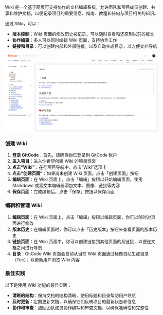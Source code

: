 
Wiki 是一个基于网页可支持协作的文档编辑系统，允许团队和项目成员创建、共享和维护文档，以便记录项目的重要信息、指南、教程和任何与项目相关的知识。

通过 Wiki，可以：

- **版本控制**：Wiki 页面的修改历史被记录，可以随时查看和还原到以前的版本
- **协作编辑**：多人可以同时编辑 Wiki 页面，支持协作工作
- **链接和目录**：可以创建内部和外部链接，以及自动生成目录，以方便文档导航

![Wiki](../images/wiki.png)

### 创建 Wiki

1. **登录 GitCode**：首先，请确保你已登录到 GitCode 帐户
2. **进入项目**：进入你希望创建 Wiki 的项目页面
3. **点击“Wiki”**：在存项目导航中，点击“Wiki”选项卡
4. **点击“创建页面”**：如果尚未创建 Wiki 页面，点击「创建页面」按钮
5. **编辑页面**：在 Wiki 页面上，点击「编辑」按钮以开始编辑页面，使用 Markdown 或富文本编辑器添加文本、图像、链接等内容
6. **保存页面**：完成编辑后，点击「保存」按钮以保存页面

### 编辑和管理 Wiki

1. **编辑页面**：在 Wiki 页面上，点击「编辑」按钮以编辑页面，你可以随时对页面进行修改
2. **版本历史**：在编辑页面时，你可以点击「历史版本」按钮来查看页面的版本历史
3. **链接页面**：在 Wiki 页面中，你可以创建链接到其他页面的超链接，以便在文档之间进行导航
4. **目录**：GitCode Wiki 页面会自动从当前 Wiki 页面通过标题自动生成目录（Toc），以帮助用户浏览 Wiki 内容

### 最佳实践

以下是使用 Wiki 功能的最佳实践：

- **清晰的结构**：保持文档的结构清晰，使用标题和目录帮助用户导航
- **及时更新**：定期更新文档，以确保它们反映项目的最新状态和信息
- **协作和审查**：鼓励团队成员协作编写和审查文档，以确保准确性和完整性